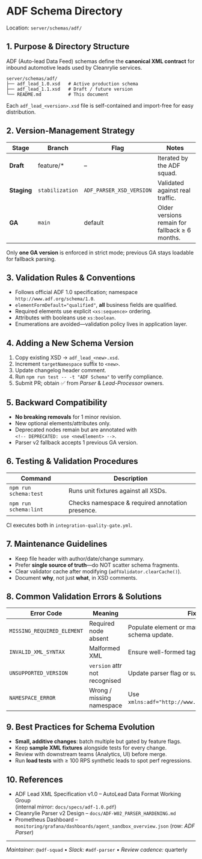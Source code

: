 # ADF Schema Directory

Location: `server/schemas/adf/`

## 1. Purpose & Directory Structure
ADF (Auto-lead Data Feed) schemas define the **canonical XML contract** for inbound automotive leads used by Cleanrylie services.  
```
server/schemas/adf/
├── adf_lead_1.0.xsd   # Active production schema
├── adf_lead_1.1.xsd   # Draft / future version
└── README.md          # This document
```
Each `adf_lead_<version>.xsd` file is self-contained and import-free for easy distribution.

## 2. Version-Management Strategy
| Stage | Branch | Flag | Notes |
|-------|--------|------|-------|
| **Draft** | feature/* | – | Iterated by the ADF squad. |
| **Staging** | `stabilization` | `ADF_PARSER_XSD_VERSION` | Validated against real traffic. |
| **GA** | `main` | default | Older versions remain for fallback ≥ 6 months. |

Only **one GA version** is enforced in strict mode; previous GA stays loadable for fallback parsing.

## 3. Validation Rules & Conventions
* Follows official ADF 1.0 specification; namespace `http://www.adf.org/schema/1.0`.
* `elementFormDefault="qualified"`, **all** business fields are qualified.
* Required elements use explicit `<xs:sequence>` ordering.
* Attributes with booleans use `xs:boolean`.
* Enumerations are avoided—validation policy lives in application layer.

## 4. Adding a New Schema Version
1. Copy existing XSD → `adf_lead_<new>.xsd`.
2. Increment `targetNamespace` suffix to `<new>`.
3. Update changelog header comment.
4. Run `npm run test -- -t "ADF Schema"` to verify compliance.
5. Submit PR; obtain ✅ from *Parser* & *Lead-Processor* owners.

## 5. Backward Compatibility
* **No breaking removals** for 1 minor revision.
* New optional elements/attributes only.
* Deprecated nodes remain but are annotated with  
  `<!-- DEPRECATED: use <newElement> -->`.
* Parser v2 fallback accepts 1 previous GA version.

## 6. Testing & Validation Procedures
Command | Description
------- | -----------
`npm run schema:test` | Runs unit fixtures against all XSDs.
`npm run schema:lint` | Checks namespace & required annotation presence.
CI executes both in `integration-quality-gate.yml`.

## 7. Maintenance Guidelines
* Keep file header with author/date/change summary.
* Prefer **single source of truth**—do NOT scatter schema fragments.
* Clear validator cache after modifying (`adfValidator.clearCache()`).
* Document **why**, not just **what**, in XSD comments.

## 8. Common Validation Errors & Solutions
Error Code | Meaning | Fix
---------- | ------- | ---
`MISSING_REQUIRED_ELEMENT` | Required node absent | Populate element or mark as optional in schema update.
`INVALID_XML_SYNTAX` | Malformed XML | Ensure well-formed tags, proper encoding.
`UNSUPPORTED_VERSION` | `version` attr not recognised | Update parser flag or supply GA version.
`NAMESPACE_ERROR` | Wrong / missing namespace | Use `xmlns:adf="http://www.adf.org/schema/1.0"`.

## 9. Best Practices for Schema Evolution
* **Small, additive changes**: batch multiple but gated by feature flags.
* Keep **sample XML fixtures** alongside tests for every change.
* Review with downstream teams (Analytics, UI) before merge.
* Run **load tests** with ≥ 100 RPS synthetic leads to spot perf regressions.

## 10. References
* ADF Lead XML Specification v1.0 – AutoLead Data Format Working Group  
  (internal mirror: `docs/specs/adf-1.0.pdf`)
* Cleanrylie Parser v2 Design – `docs/ADF-W02_PARSER_HARDENING.md`
* Prometheus Dashboard – `monitoring/grafana/dashboards/agent_sandbox_overview.json` (row: *ADF Parser*)

---
*Maintainer:* `@adf-squad` • *Slack:* `#adf-parser` • *Review cadence:* quarterly
